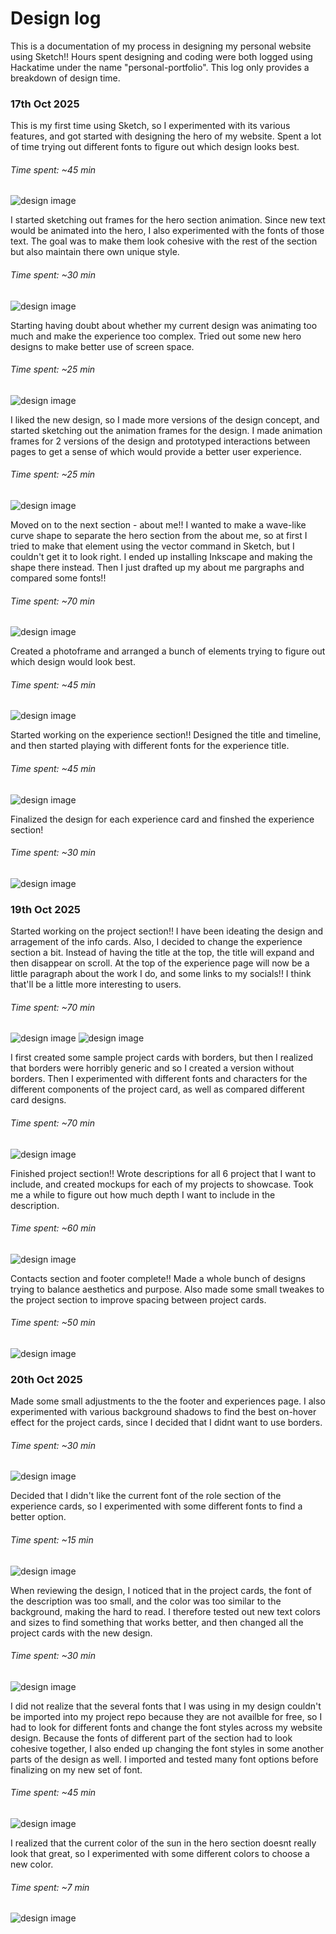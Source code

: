 # Design log

This is a documentation of my process in designing my personal website using Sketch!! Hours spent designing and coding were both logged using Hackatime under the name "personal-portfolio". This log only provides a breakdown of design time.

### 17th Oct 2025
This is my first time using Sketch, so I experimented with its various features, and got started with designing the hero of my website. Spent a lot of time trying out different fonts to figure out which design looks best.
###### Time spent: ~45 min
![design image](assets/design-log-1.png)

I started sketching out frames for the hero section animation. Since new text would be animated into the hero, I also experimented with the fonts of those text. The goal was to make them look cohesive with the rest of the section but also maintain there own unique style.
###### Time spent: ~30 min
![design image](assets/design-log-2.png)

Starting having doubt about whether my current design was animating too much and make the experience too complex. Tried out some new hero designs to make better use of screen space.
###### Time spent: ~25 min
![design image](assets/design-log-3.png)

I liked the new design, so I made more versions of the design concept, and started sketching out the animation frames for the design. I made animation frames for 2 versions of the design and prototyped interactions between pages to get a sense of which would provide a better user experience.
###### Time spent: ~25 min
![design image](assets/design-log-4.png)

Moved on to the next section - about me!! I wanted to make a wave-like curve shape to separate the hero section from the about me, so at first I tried to make that element using the vector command in Sketch, but I couldn't get it to look right. I ended up installing Inkscape and making the shape there instead. Then I just drafted up my about me pargraphs and compared some fonts!!
###### Time spent: ~70 min
![design image](assets/design-log-5.png)

Created a photoframe and arranged a bunch of elements trying to figure out which design would look best. 
###### Time spent: ~45 min
![design image](assets/design-log-6.png)

Started working on the experience section!! Designed the title and timeline, and then started playing with different fonts for the experience title.
###### Time spent: ~45 min
![design image](assets/design-log-7.png)

Finalized the design for each experience card and finshed the experience section!
###### Time spent: ~30 min
![design image](assets/design-log-8.png)

### 19th Oct 2025

Started working on the project section!! I have been ideating the design and arragement of the info cards. Also, I decided to change the experience section a bit. Instead of having the title at the top, the title will expand and then disappear on scroll. At the top of the experience page will now be a little paragraph about the work I do, and some links to my socials!! I think that'll be a little more interesting to users.
###### Time spent: ~70 min
![design image](assets/design-log-9-1.png)
![design image](assets/design-log-9-2.png)

I first created some sample project cards with borders, but then I realized that borders were horribly generic and so I created a version without borders. Then I experimented with different fonts and characters for the different components of the project card, as well as compared different card designs.
###### Time spent: ~70 min
![design image](assets/design-log-10.png)

Finished project section!! Wrote descriptions for all 6 project that I want to include, and created mockups for each of my projects to showcase. Took me a while to figure out how much depth I want to include in the description.
###### Time spent: ~60 min
![design image](assets/design-log-11.png)

Contacts section and footer complete!! Made a whole bunch of designs trying to balance aesthetics and purpose. Also made some small tweakes to the project section to improve spacing between project cards.
###### Time spent: ~50 min
![design image](assets/design-log-12.png)

### 20th Oct 2025

Made some small adjustments to the the footer and experiences page. I also experimented with various background shadows to find the best on-hover effect for the project cards, since I decided that I didnt want to use borders.
###### Time spent: ~30 min
![design image](assets/design-log-13.png)

Decided that I didn't like the current font of the role section of the experience cards, so I experimented with some different fonts to find a better option.
###### Time spent: ~15 min
![design image](assets/design-log-14.png)

When reviewing the design, I noticed that in the project cards, the font of the description was too small, and the color was too similar to the background, making the hard to read. I therefore tested out new text colors and sizes to find something that works better, and then changed all the project cards with the new design.
###### Time spent: ~30 min
![design image](assets/design-log-15.png)

I did not realize that the several fonts that I was using in my design couldn't be imported into my project repo because they are not availble for free, so I had to look for different fonts and change the font styles across my website design. Because the fonts of different part of the section had to look cohesive together, I also ended up changing the font styles in some another parts of the design as well. I imported and tested many font options before finalizing on my new set of font.
###### Time spent: ~45 min
![design image](assets/design-log-16.png)

I realized that the current color of the sun in the hero section doesnt really look that great, so I experimented with some different colors to choose a new color.
###### Time spent: ~7 min
![design image](assets/design-log-17.png)